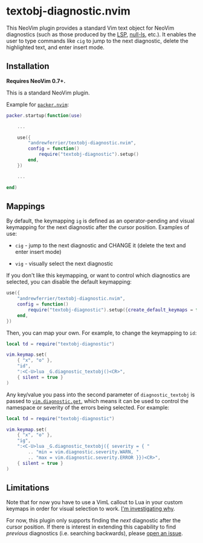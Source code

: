 # textobj-diagnostic.nvim

This NeoVim plugin provides a standard Vim text object for NeoVim diagnostics
(such as those produced by the [LSP](https://neovim.io/doc/user/lsp.html),
[null-ls](https://github.com/jose-elias-alvarez/null-ls.nvim), etc.). It enables
the user to type commands like `cig` to jump to the next diagnostic,
delete the highlighted text, and enter insert mode.

## Installation

**Requires NeoVim 0.7+.**

This is a standard NeoVim plugin.

Example for [`packer.nvim`](https://github.com/wbthomason/packer.nvim):

```lua
packer.startup(function(use)

    ...

    use({
        "andrewferrier/textobj-diagnostic.nvim",
        config = function()
            require("textobj-diagnostic").setup()
        end,
    })

    ...

end)
```

## Mappings

By default, the keymapping `ig` is defined as an operator-pending and visual
keymapping for the next diagnostic after the cursor position. Examples of use:

*   `cig` - jump to the next diagnostic and CHANGE it (delete the text and enter
    insert mode)

*   `vig` - visually select the next diagnostic

If you don't like this keymapping, or want to control which diagnostics are
selected, you can disable the default keymapping:

```lua
use({
    "andrewferrier/textobj-diagnostic.nvim",
    config = function()
        require("textobj-diagnostic").setup({create_default_keymaps = false})
    end,
})
```

Then, you can map your own. For example, to change the keymapping to `id`:

```lua
local td = require("textobj-diagnostic")

vim.keymap.set(
    { "x", "o" },
    "id",
    ":<C-U>lua _G.diagnostic_textobj()<CR>",
    { silent = true }
)
```

Any key/value you pass into the second parameter of `diagnostic_textobj` is
passed to
[`vim.diagnostic.get`](https://neovim.io/doc/user/diagnostic.html#vim.diagnostic.get\(\)),
which means it can be used to control the namespace or severity of the errors
being selected. For example:

```lua
local td = require("textobj-diagnostic")

vim.keymap.set(
    { "x", "o" },
    "ig",
    ":<C-U>lua _G.diagnostic_textobj({ severity = { "
        .. "min = vim.diagnostic.severity.WARN, "
        .. "max = vim.diagnostic.severity.ERROR }})<CR>",
    { silent = true }
)
```

## Limitations

Note that for now you have to use a VimL callout to Lua in your custom keymaps
in order for visual selection to work. [I'm investigating
why](https://github.com/andrewferrier/textobj-diagnostic.nvim/issues/4).

For now, this plugin only supports finding the *next* diagnostic after the
cursor position. If there is interest in extending this capability to find
*previous* diagnostics (i.e. searching backwards), please [open an
issue](https://github.com/andrewferrier/textobj-diagnostic.nvim/issues/new).
